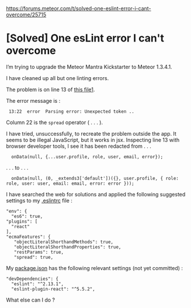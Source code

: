 <a href="https://forums.meteor.com/t/solved-one-eslint-error-i-cant-overcome/25715">https://forums.meteor.com/t/solved-one-eslint-error-i-cant-overcome/25715</a><div id="articleHeader"><h1>[Solved] One esLint error I can't overcome</h1></div><div><p>I’m trying to upgrade the Meteor Mantra Kickstarter to Meteor 1.3.4.1.</p>
<p>I have cleaned up all but one linting errors.</p>
<p>The problem is on line 13 of <a href="https://github.com/warehouseman/meteor-mantra-kickstarter/blob/v0.2.1/client/modules/_users/composers/users/single.jsx#L13" target="_blank">this file1</a>.</p>
<p>The error message is :</p>
<pre><code> 13:22  error  Parsing error: Unexpected token .. 
</code></pre>
<p>Column 22 is the <code>spread</code> operator  ( . . . ).</p>
<p>I have tried, unsuccessfully, to recreate the problem outside the app.  It seems to be illegal JavaScript, but it works in jsx.  Inspecting line 13 with browser developer tools, I see it has been redacted from . . .</p>
<pre><code>  onData(null, {...user.profile, role, user, email, error});
</code></pre>
<p>. . . to . . .</p>
<pre><code>  onData(null, (0, _extends3['default'])({}, user.profile, { role: role, user: user, email: email, error: error }));
</code></pre>
<p>I have searched the web for solutions and applied the following suggested settings to my  <a href="https://github.com/warehouseman/meteor-mantra-kickstarter/blob/v0.2.1/.eslintrc" target="_blank">.eslintrc</a> file :</p>
<pre><code>"env": {
  "es6": true,
"plugins": [
  "react"
],
"ecmaFeatures": {
   "objectLiteralShorthandMethods": true,
   "objectLiteralShorthandProperties": true,
   "restParams": true,
   "spread": true,
</code></pre>
<p>My <a href="https://github.com/warehouseman/meteor-mantra-kickstarter/blob/develop/package.json" target="_blank">package.json</a> has the following relevant settings (not yet committed) :</p>
<pre><code>"devDependencies": {
  "eslint": "^2.13.1",
  "eslint-plugin-react": "^5.5.2",
</code></pre>
<p>What else can I do ?</p></div>